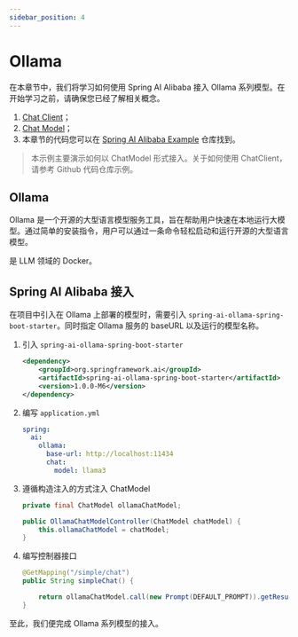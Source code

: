 ```yaml
---
sidebar_position: 4
---
```


# Ollama

在本章节中，我们将学习如何使用 Spring AI Alibaba 接入 Ollama 系列模型。在开始学习之前，请确保您已经了解相关概念。

1. [Chat Client](../reference/chat-client.md)；
2. [Chat Model](../reference/chat-model.md)；
3. 本章节的代码您可以在 [Spring AI Alibaba Example](https://github.com/springaialibaba/spring-ai-alibaba-examples/tree/main/spring-ai-alibaba-chat-example) 仓库找到。

> 本示例主要演示如何以 ChatModel 形式接入。关于如何使用 ChatClient，请参考 Github 代码仓库示例。

## Ollama

Ollama 是一个开源的大型语言模型服务工具，旨在帮助用户快速在本地运行大模型。通过简单的安装指令，用户可以通过一条命令轻松启动和运行开源的大型语言模型。

是 LLM 领域的 Docker。

## Spring AI Alibaba 接入

在项目中引入在 Ollama 上部署的模型时，需要引入 `spring-ai-ollama-spring-boot-starter`。同时指定 Ollama 服务的 baseURL 以及运行的模型名称。

1. 引入 `spring-ai-ollama-spring-boot-starter`

    ```xml
    <dependency>
        <groupId>org.springframework.ai</groupId>
        <artifactId>spring-ai-ollama-spring-boot-starter</artifactId>
        <version>1.0.0-M6</version>
    </dependency>
    ```

2. 编写 `application.yml`

    ```yaml
    spring:
      ai:
        ollama:
          base-url: http://localhost:11434
          chat:
            model: llama3
    ```

3. 遵循构造注入的方式注入 ChatModel

    ```java
    private final ChatModel ollamaChatModel;

    public OllamaChatModelController(ChatModel chatModel) {
        this.ollamaChatModel = chatModel;
    }
    ```

4. 编写控制器接口

    ```java
    @GetMapping("/simple/chat")
    public String simpleChat() {

        return ollamaChatModel.call(new Prompt(DEFAULT_PROMPT)).getResult().getOutput().getContent();
    }
    ```

至此，我们便完成 Ollama 系列模型的接入。
